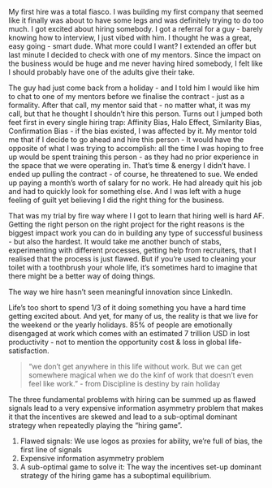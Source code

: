 My first hire was a total fiasco. I was building my first company that seemed like it finally was about to have some legs and was definitely trying to do too much. I got excited about hiring somebody. I got a referral for a guy - barely knowing how to interview, I just vibed with him. I thought he was a great, easy going - smart dude. What more could I want? I extended an offer but last minute I decided to check with one of my mentors. Since the impact on the business would be huge and me never having hired somebody, I felt like I should probably have one of the adults give their take.

The guy had just come back from a holiday - and I told him I would like him to chat to one of my mentors before we finalise the contract - just as a formality. After that call, my mentor said that - no matter what, it was my call, but that he thought I shouldn’t hire this person. Turns out I jumped both feet first in every single hiring trap: Affinity Bias, Halo Effect, Similarity Bias, Confirmation Bias - if the bias existed, I was affected by it. My mentor told me that if I decide to go ahead and hire this person - It would have the opposite of what I was trying to accomplish: all the time I was hoping to free up would be spent training this person - as they had no prior experience in the space that we were operating in. That’s time & energy I didn’t have. I ended up pulling the contract - of course, he threatened to sue. We ended up paying a month’s worth of salary for no work. He had already quit his job and had to quickly look for something else. And I was left with a huge feeling of guilt yet believing I did the right thing for the business.

That was my trial by fire way where I I got to learn that hiring well is hard AF. Getting the right person on the right project for the right reasons is the biggest impact work you can do in building any type of successful business - but also the hardest. It would take me another bunch of stabs, experimenting with different processes, getting help from recruiters, that I realised that the process is just flawed. But if you’re used to cleaning your toilet with a toothbrush your whole life, it’s sometimes hard to imagine that there might be a better way of doing things.

The way we hire hasn’t seen meaningful innovation since LinkedIn.

Life’s too short to spend 1/3 of it doing something you have a hard time getting excited about. And yet, for many of us, the reality is that we live for the weekend or the yearly holidays. 85% of people are emotionally disengaged at work which comes with an estimated 7 trillion USD in lost productivity - not to mention the opportunity cost & loss in global life-satisfaction.

> “we don’t get anywhere in this life without work. But we can get somewhere magical when we do the kinf of work that doesn’t even feel like work.” - from Discipline is destiny by rain holiday

The three fundamental problems with hiring can be summed up as flawed signals lead to a very expensive information asymmetry problem that makes it that the incentives are skewed and lead to a sub-optimal dominant strategy when repeatedly playing the “hiring game”.

1. Flawed signals: We use logos as proxies for ability, we’re full of bias, the first line of signals
2. Expensive information asymmetry problem
3. A sub-optimal game to solve it: The way the incentives set-up dominant strategy of the hiring game has a suboptimal equilibrium.
